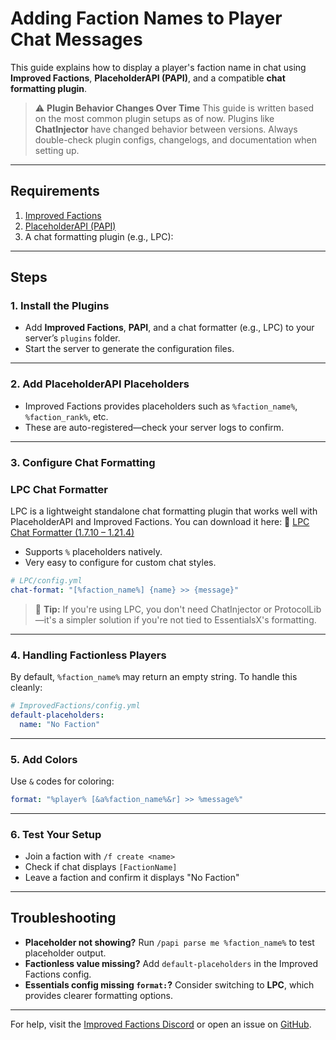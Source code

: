 # Adding Faction Names to Player Chat Messages

This guide explains how to display a player's faction name in chat using **Improved Factions**, **PlaceholderAPI (PAPI)**, and a compatible **chat formatting plugin**.

> ⚠️ **Plugin Behavior Changes Over Time**
> This guide is written based on the most common plugin setups as of now. Plugins like **ChatInjector** have changed behavior between versions. Always double-check plugin configs, changelogs, and documentation when setting up.

---

## Requirements

1. [Improved Factions](https://modrinth.com/plugin/improved-factions)
2. [PlaceholderAPI (PAPI)](https://www.spigotmc.org/resources/placeholderapi.6245/)
3. A chat formatting plugin (e.g., LPC):
---

## Steps

### 1. Install the Plugins

* Add **Improved Factions**, **PAPI**, and a chat formatter (e.g., LPC) to your server’s `plugins` folder.
* Start the server to generate the configuration files.

---

### 2. Add PlaceholderAPI Placeholders

* Improved Factions provides placeholders such as `%faction_name%`, `%faction_rank%`, etc.
* These are auto-registered—check your server logs to confirm.

---

### 3. Configure Chat Formatting

### LPC Chat Formatter

LPC is a lightweight standalone chat formatting plugin that works well with PlaceholderAPI and Improved Factions.
You can download it here:
🔗 [LPC Chat Formatter (1.7.10 – 1.21.4)](https://www.spigotmc.org/resources/lpc-chat-formatter-1-7-10-1-21-4.68965/)

* Supports `%` placeholders natively.
* Very easy to configure for custom chat styles.

```yaml
# LPC/config.yml
chat-format: "[%faction_name%] {name} >> {message}"
```

> 📝 **Tip:** If you're using LPC, you don't need ChatInjector or ProtocolLib—it's a simpler solution if you're not tied to EssentialsX's formatting.

---

### 4. Handling Factionless Players

By default, `%faction_name%` may return an empty string. To handle this cleanly:

```yaml
# ImprovedFactions/config.yml
default-placeholders:
  name: "No Faction"
```

---

### 5. Add Colors

Use `&` codes for coloring:

```yaml
format: "%player% [&a%faction_name%&r] >> %message%"
```

---

### 6. Test Your Setup

* Join a faction with `/f create <name>`
* Check if chat displays `[FactionName]`
* Leave a faction and confirm it displays "No Faction"

---

## Troubleshooting

* **Placeholder not showing?**
  Run `/papi parse me %faction_name%` to test placeholder output.
* **Factionless value missing?**
  Add `default-placeholders` in the Improved Factions config.
* **Essentials config missing `format:`?**
  Consider switching to **LPC**, which provides clearer formatting options.

---

For help, visit the [Improved Factions Discord](https://discord.com/invite/VmSbFNZejz) or open an issue on
[GitHub](https://github.com/ToberoCat/ImprovedFactions).

